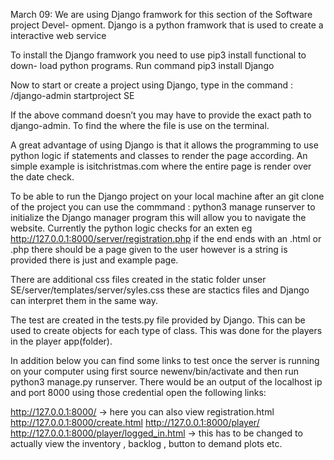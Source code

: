 March 09:
We are using Django framwork for this section of the Software project Devel- opment. Django is a python framwork that is used to create a interactive web service

To install the Django framwork you need to use pip3 install functional to down- load python programs. Run command
pip3 install Django

Now to start or create a project using Django, type in the command :
/django-admin startproject SE

If the above command doesn’t you may have to provide the exact path to django-admin. To find the where the file is use
on the terminal.

A great advantage of using Django is that it allows the programming to use python logic if statements and classes to render the page according. An simple example is isitchristmas.com where the entire page is render over the date check.

To be able to run the Django project on your local machine after an git clone of the project you can use the commmand :
python3 manage runserver 
to initialize the Django manager program this will allow you to navigate the website. Currently the python logic checks for an exten eg http://127.0.0.1:8000/server/registration.php if the end ends with an .html or .php there should be a page given to the user however is a string is provided there is just and example page.

There are additional css files created in the static folder unser SE/server/templates/server/syles.css these are stactics files and Django can interpret them in the same way. 

The test are created in the tests.py file provided by Django. This can be used to create objects for each type of class. This was done for the players in the player app(folder).

In addition below you can find some links to test once the server is running on your computer using first source newenv/bin/activate and then run python3 manage.py runserver. There would be an output of the localhost ip and port 8000 using those credential open the following links:

http://127.0.0.1:8000/ -> here you can also view registration.html
http://127.0.0.1:8000/create.html
http://127.0.0.1:8000/player/
http://127.0.0.1:8000/player/logged_in.html -> this has to be changed to actually view the inventory , backlog , button to demand plots etc.